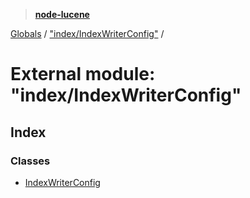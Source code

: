 > **[node-lucene](../README.md)**

[Globals](../README.md) / ["index/IndexWriterConfig"](_index_indexwriterconfig_.md) /

# External module: "index/IndexWriterConfig"

## Index

### Classes

* [IndexWriterConfig](../classes/_index_indexwriterconfig_.indexwriterconfig.md)